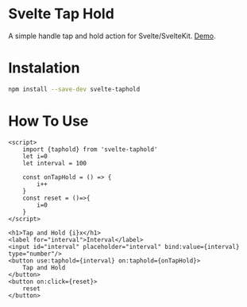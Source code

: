 # Svelte Tap Hold
A simple handle tap and hold action for Svelte/SvelteKit. [Demo](https://svelte.dev/repl/44fdd823b2004f089e997d5f6ba2fe58?version=3.50.1).



# Instalation
```bash
npm install --save-dev svelte-taphold
```

# How To Use
```svelte
<script>
	import {taphold} from 'svelte-taphold'
	let i=0
	let interval = 100
	
	const onTapHold = () => {
		i++
	}
	const reset = ()=>{
		i=0
	}
</script>

<h1>Tap and Hold {i}x</h1>
<label for="interval">Interval</label>
<input id="interval" placeholder="interval" bind:value={interval} type="number"/>
<button use:taphold={interval} on:taphold={onTapHold}>
	Tap and Hold
</button>
<button on:click={reset}>
	reset
</button>
```